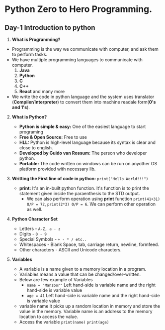 # Python Zero to Hero Programming.

## Day-1 Introduction to python

1. **What is Programming?**
  - Programming is the way we communicate with computer, and ask them to perform tasks.
  - We have multiple programming languages to communicate with computer.
    1. **Java**
    2. **Python**
    3. **C**
    4. **C++**
    5. **React** and many more
  - We write the code in python language and the system uses translator (**Compiler/Interpreter**) to convert them into machine readale form(**0's and 1's**).

2. **What is Python?**
   - **Python is simple & easy:** One of the easiest language to start programing 
   - **Free & Open Source:** Free to use 
   - **HLL:** Python is high-level language because its syntax is clear and close to english.
   - **Developed by Guido van Rossum:** The person who developer python.
   - **Portable:** The code written on windows can be run on anyother OS platform provided with necessary lib.
  
3. **Writting the First line of code in python:** `print("Hello World!!!")`
   - **print:** It's an in-built python function. It's function is to print the statement given inside the paraenthesis to the STD output.
     - We can also perform operation using **print** function `print(41+31) O/P = 72`, `print(2*3) O/P = 6`. We can perform other operation as well.

4. **Python Character Set**
   - Letters - `A-Z, a - z`
   - Digits - `0 - 9`
   - Special Symbols - `+ - * / etc..`
   - Whitespaces - Blank Space, tab, carriage return, newline, formfeed.
   - Other characters - ASCII and Unicode characters.
  
5. **Variables**
   - A variable is a name given to a memory location in a program.
   - Variables means a value that can be changed/over-written.
   - Below are few example of Variables
     - `name = "Manzoor"` Left hand-side is variable name and the right hand-side is variable value
     - `age = 41`         Left hand-side is variable name and the right hand-side is variable value
   - variable name it picks up a random location in memory and store the value in the memory. Variable name is an address to the memory location to access the value.
   - Access the variable `print(name)` `print(age)`
